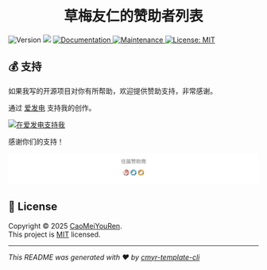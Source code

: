 <h1 align="center">草梅友仁的赞助者列表 </h1>
<p>
  <img alt="Version" src="https://img.shields.io/github/package-json/v/CaoMeiYouRen/cmyr-sponsor.svg" />
  <img src="https://img.shields.io/badge/node-%3E%3D18-blue.svg" />
  <a href="https://github.com/CaoMeiYouRen/cmyr-sponsor#readme" target="_blank">
    <img alt="Documentation" src="https://img.shields.io/badge/documentation-yes-brightgreen.svg" />
  </a>
  <a href="https://github.com/CaoMeiYouRen/cmyr-sponsor/graphs/commit-activity" target="_blank">
    <img alt="Maintenance" src="https://img.shields.io/badge/Maintained%3F-yes-green.svg" />
  </a>
  <a href="https://github.com/CaoMeiYouRen/cmyr-sponsor/blob/master/LICENSE" target="_blank">
    <img alt="License: MIT" src="https://img.shields.io/github/license/CaoMeiYouRen/cmyr-sponsor?color=yellow" />
  </a>
</p>



## 💰 支持

如果我写的开源项目对你有所帮助，欢迎提供赞助支持，非常感谢。

通过 [爱发电](https://afdian.com/a/CaoMeiYouRen) 支持我的创作。

<a href="https://afdian.com/@CaoMeiYouRen">
  <img src="https://oss.cmyr.dev/images/202306192324870.png" width="312px" height="78px" alt="在爱发电支持我">
</a>

感谢你们的支持！

<p align="center">
  <a href="https://github.com/CaoMeiYouRen/cmyr-sponsor">
    <img src='./sponsorkit/sponsors.svg' alt="草梅友仁的赞助者列表" />
  </a>
</p>


## 📝 License

Copyright © 2025 [CaoMeiYouRen](https://github.com/CaoMeiYouRen).<br />
This project is [MIT](https://github.com/CaoMeiYouRen/cmyr-sponsor/blob/master/LICENSE) licensed.

***
_This README was generated with ❤️ by [cmyr-template-cli](https://github.com/CaoMeiYouRen/cmyr-template-cli)_
